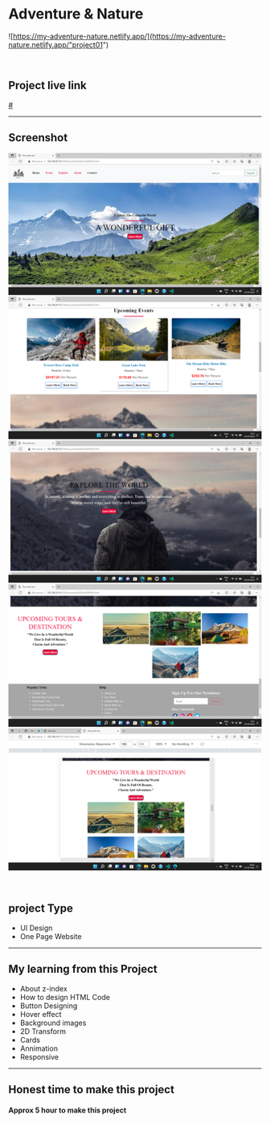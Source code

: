 # Adventure & Nature



![https://my-adventure-nature.netlify.app/](https://my-adventure-nature.netlify.app/"project01")

<br>

## Project live link
[#](# "project01")

<hr>

## Screenshot
![](./screenshots/01.png)
![](./screenshots/02.png)
![](./screenshots/03.png)
![](./screenshots/04.png)
![](./screenshots/05.png)



<br>

## project Type
- UI Design
- One Page Website

<hr>

## My learning from this Project
- About z-index
- How to design HTML Code
- Button Designing
- Hover effect
- Background images
- 2D Transform
- Cards
- Annimation
- Responsive 



<hr>

## Honest time to make this project
#### Approx 5 hour to make this project